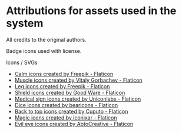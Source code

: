 # Attributions for assets used in the system
All credits to the original authors.

Badge icons used with license.

Icons / SVGs
- <a href="https://www.flaticon.com/free-icons/calm" title="calm icons">Calm icons created by Freepik - Flaticon</a>
- <a href="https://www.flaticon.com/free-icons/muscle" title="muscle icons">Muscle icons created by Vitaly Gorbachev - Flaticon</a>
- <a href="https://www.flaticon.com/free-icons/leg" title="leg icons">Leg icons created by Freepik - Flaticon</a>
- <a href="https://www.flaticon.com/free-icons/shield" title="shield icons">Shield icons created by Good Ware - Flaticon</a>
- <a href="https://www.flaticon.com/free-icons/medical-sign" title="medical sign icons">Medical sign icons created by Uniconlabs - Flaticon</a>
- <a href="https://www.flaticon.com/free-icons/dice" title="dice icons">Dice icons created by bearicons - Flaticon</a>
- <a href="https://www.flaticon.com/free-icons/back-to-top" title="back to top icons">Back to top icons created by Cuputo - Flaticon</a>
- <a href="https://www.flaticon.com/free-icons/magic" title="magic icons">Magic icons created by iconixar - Flaticon</a>
- <a href="https://www.flaticon.com/free-icons/evil-eye" title="evil eye icons">Evil eye icons created by AbtoCreative - Flaticon</a>
